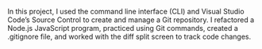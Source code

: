 In this project, I used the command line interface (CLI) and Visual Studio Code’s Source Control to create and manage a Git repository. I refactored a Node.js JavaScript program, practiced using Git commands, created a .gitignore file, and worked with the diff split screen to track code changes.








